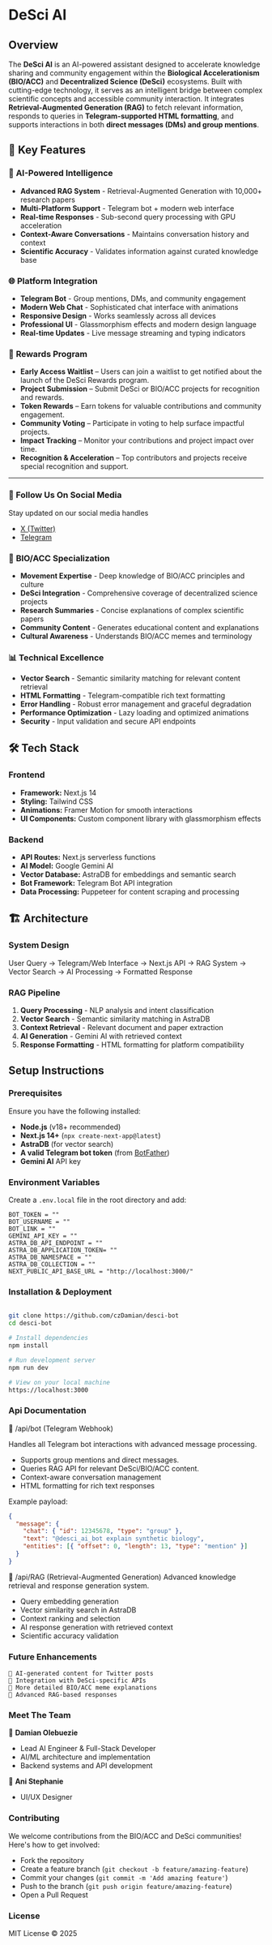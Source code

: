 # DeSci AI

## Overview

The **DeSci AI** is an AI-powered assistant designed to accelerate knowledge sharing and community engagement within the **Biological Accelerationism (BIO/ACC)** and **Decentralized Science (DeSci)** ecosystems. Built with cutting-edge technology, it serves as an intelligent bridge between complex scientific concepts and accessible community interaction. It integrates **Retrieval-Augmented Generation (RAG)** to fetch relevant information, responds to queries in **Telegram-supported HTML formatting**, and supports interactions in both **direct messages (DMs) and group mentions**.

## 🚀 Key Features

### 🤖 **AI-Powered Intelligence**

-  **Advanced RAG System** - Retrieval-Augmented Generation with 10,000+ research papers
-  **Multi-Platform Support** - Telegram bot + modern web interface
-  **Real-time Responses** - Sub-second query processing with GPU acceleration
-  **Context-Aware Conversations** - Maintains conversation history and context
-  **Scientific Accuracy** - Validates information against curated knowledge base

### 🌐 **Platform Integration**

-  **Telegram Bot** - Group mentions, DMs, and community engagement
-  **Modern Web Chat** - Sophisticated chat interface with animations
-  **Responsive Design** - Works seamlessly across all devices
-  **Professional UI** - Glassmorphism effects and modern design language
-  **Real-time Updates** - Live message streaming and typing indicators


### 🎁 **Rewards Program**

-  **Early Access Waitlist** – Users can join a waitlist to get notified about the launch of the DeSci Rewards program.
-  **Project Submission** – Submit DeSci or BIO/ACC projects for recognition and rewards.
-  **Token Rewards** – Earn tokens for valuable contributions and community engagement.
-  **Community Voting** – Participate in voting to help surface impactful projects.
-  **Impact Tracking** – Monitor your contributions and project impact over time.
-  **Recognition & Acceleration** – Top contributors and projects receive special recognition and support.

---
### 🔗 Follow Us On Social Media
Stay updated on our social media handles

- [X (Twitter)](https://x.com/Desci_ai_bot)
- [Telegram](https://t.me/DesciAI_New)


### 🔬 **BIO/ACC Specialization**

-  **Movement Expertise** - Deep knowledge of BIO/ACC principles and culture
-  **DeSci Integration** - Comprehensive coverage of decentralized science projects
-  **Research Summaries** - Concise explanations of complex scientific papers
-  **Community Content** - Generates educational content and explanations
-  **Cultural Awareness** - Understands BIO/ACC memes and terminology

### 📊 **Technical Excellence**

-  **Vector Search** - Semantic similarity matching for relevant content retrieval
-  **HTML Formatting** - Telegram-compatible rich text formatting
-  **Error Handling** - Robust error management and graceful degradation
-  **Performance Optimization** - Lazy loading and optimized animations
-  **Security** - Input validation and secure API endpoints

## 🛠️ Tech Stack

### **Frontend**

- **Framework:** Next.js 14 
- **Styling:** Tailwind CSS
- **Animations:** Framer Motion for smooth interactions
- **UI Components:** Custom component library with glassmorphism effects

### **Backend**

- **API Routes:** Next.js serverless functions
- **AI Model:** Google Gemini AI
- **Vector Database:** AstraDB for embeddings and semantic search
- **Bot Framework:** Telegram Bot API integration
- **Data Processing:** Puppeteer for content scraping and processing

## 🏗️ Architecture

### **System Design**

User Query → Telegram/Web Interface → Next.js API → RAG System → Vector Search → AI Processing → Formatted Response

### **RAG Pipeline**

1. **Query Processing** - NLP analysis and intent classification
2. **Vector Search** - Semantic similarity matching in AstraDB
3. **Context Retrieval** - Relevant document and paper extraction
4. **AI Generation** - Gemini AI with retrieved context
5. **Response Formatting** - HTML formatting for platform compatibility

## Setup Instructions

###  Prerequisites

Ensure you have the following installed:

- **Node.js** (v18+ recommended)
- **Next.js 14+** (`npx create-next-app@latest`)
- **AstraDB** (for vector search)
- **A valid Telegram bot token** (from [BotFather](https://t.me/BotFather))
- **Gemini AI** API key

###  Environment Variables

Create a `.env.local` file in the root directory and add:

```env
BOT_TOKEN = ""
BOT_USERNAME = ""
BOT_LINK = ""
GEMINI_API_KEY = ""
ASTRA_DB_API_ENDPOINT = ""
ASTRA_DB_APPLICATION_TOKEN= ""
ASTRA_DB_NAMESPACE = ""
ASTRA_DB_COLLECTION = ""
NEXT_PUBLIC_API_BASE_URL = "http://localhost:3000/"

```

###  Installation & Deployment


```bash

git clone https://github.com/czDamian/desci-bot
cd desci-bot

# Install dependencies
npm install

# Run development server
npm run dev

# View on your local machine
https://localhost:3000
```

### Api Documentation

📌 /api/bot (Telegram Webhook)

Handles all Telegram bot interactions with advanced message processing.

- Supports group mentions and direct messages.
- Queries RAG API for relevant DeSci/BIO/ACC content.
- Context-aware conversation management
- HTML formatting for rich text responses

Example payload:

```json
{
  "message": {
    "chat": { "id": 12345678, "type": "group" },
    "text": "@desci_ai_bot explain synthetic biology",
    "entities": [{ "offset": 0, "length": 13, "type": "mention" }]
  }
}
```

📌 /api/RAG (Retrieval-Augmented Generation)
Advanced knowledge retrieval and response generation system.

- Query embedding generation
- Vector similarity search in AstraDB
- Context ranking and selection
- AI response generation with retrieved context
- Scientific accuracy validation

### Future Enhancements

    🔹 AI-generated content for Twitter posts
    🔹 Integration with DeSci-specific APIs
    🔹 More detailed BIO/ACC meme explanations
    🔹 Advanced RAG-based responses

### Meet The Team

🔹 **Damian Olebuezie**

- Lead AI Engineer & Full-Stack Developer
- AI/ML architecture and implementation
- Backend systems and API development

🔹 **Ani Stephanie**

- UI/UX Designer

### Contributing

We welcome contributions from the BIO/ACC and DeSci communities! Here's how to get involved:

- Fork the repository
- Create a feature branch (`git checkout -b feature/amazing-feature`)
- Commit your changes (`git commit -m 'Add amazing feature'`)
- Push to the branch (`git push origin feature/amazing-feature`)
- Open a Pull Request

### License

MIT License © 2025
